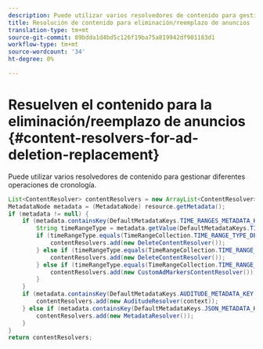 ```yaml
---
description: Puede utilizar varios resolvedores de contenido para gestionar diferentes operaciones de cronología.
title: Resolución de contenido para eliminación/reemplazo de anuncios
translation-type: tm+mt
source-git-commit: 89bdda1d4bd5c126f19ba75a819942df901183d1
workflow-type: tm+mt
source-wordcount: '34'
ht-degree: 0%

---
```



# Resuelven el contenido para la eliminación/reemplazo de anuncios {#content-resolvers-for-ad-deletion-replacement}

Puede utilizar varios resolvedores de contenido para gestionar diferentes operaciones de cronología.

```java
List<ContentResolver> contentResolvers = new ArrayList<ContentResolver>(); 
MetadataNode metadata = (MetadataNode) resource.getMetadata(); 
if (metadata != null) { 
    if (metadata.containsKey(DefaultMetadataKeys.TIME_RANGES_METADATA_KEY.getValue())) { 
        String timeRangeType = metadata.getValue(DefaultMetadataKeys.TIME_RANGES_METADATA_KEY.getValue()); 
        if (timeRangeType.equals(TimeRangeCollection.TIME_RANGE_TYPE_DELETE)) { 
            contentResolvers.add(new DeleteContentResolver()); 
        } else if (timeRangeType.equals(TimeRangeCollection.TIME_RANGE_TYPE_REPLACE)) { 
            contentResolvers.add(new DeleteContentResolver()); 
        } else if (timeRangeType.equals(TimeRangeCollection.TIME_RANGE_TYPE_MARK)) { 
            contentResolvers.add(new CustomAdMarkersContentResolver()); 
        } 
    } 
    if (metadata.containsKey(DefaultMetadataKeys.AUDITUDE_METADATA_KEY.getValue())) { 
        contentResolvers.add(new AuditudeResolver(context)); 
    } else if (metadata.containsKey(DefaultMetadataKeys.JSON_METADATA_KEY.getValue())) { 
        contentResolvers.add(new MetadataResolver()); 
    } 
} 
return contentResolvers;
```

